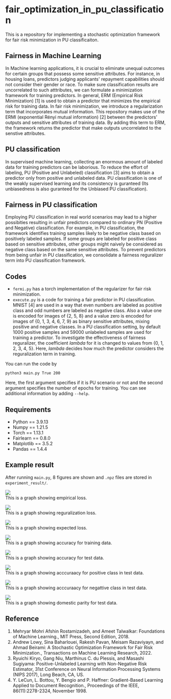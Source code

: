 # fair_optimization_in_pu_classification

This is a repository for implementing a stochastic optimization framework for fair risk minimization in PU classificaiton.

## Fairness in Machine Learning
In Machine learning applications, it is crucial to  eliminate unequal outcomes for certain groups that possess some sensitive attributes. For instance, in housing loans, predictors judging applicants' repayment capabilities should not consider their gender or race. To make sure classification results are uncorrelated to such atttributes, we can formulate a minimization framework for training predictors. In general, ERM (Empirical Risk Minimization) [1] is used to obtain a predictor that minimizes the empirical risk for training data. In fair risk minimization, we introduce a regularization term that incorporates mutual information. This repository makes use of the ERMI (exponential Rényi mutual information) [2] between the predictors' outputs and sensitive attributes of training data. By adding this term to ERM, the framework returns the predictor that make outputs uncorrelated to the senstive attributes.

## PU classification
In supervised machine learning, collecting an enormous amount of labeled data for training predictors can be laborious. To reduce the effort of labeling, PU (Positive and Unlabeled) classification [3] aims to obtain a predictor only from positive and unlabeled data. PU classification is one of the weakly supervised learning and its consistency is guranteed (Its unbiasedness is also guranteed for the Unbiased PU classification).

## Fairness in PU classification
Employing PU classification in real world scenarios may lead to a higher possibities resulting in unfair predictors compared to ordinary PN (Positive and Negative) classification. For example, in PU classification, the framework identifies training samples likely to be negative class  based on positively labeled samples. If some groups are labeled for positive class based on sensitive attributes, other groups might naively be considered as negative class based on the same sensitive attributes. To prevent predictors from being unfair in PU classification, we consolidate a fairness reguralizer term into PU classification framework.

## Codes
- `fermi.py` has a torch implementation of the regularizer for fair risk minimization.
- `execute.py` is a code for training a fair predictor in PU classification. MNIST [4] are used in a way that even numbers are labeled as positive class and odd numbers are labeled as negative class. Also a value one is encoded for images of {2, 5, 8} and a value zero is encoded for images of {0, 1, 3, 4, 6, 7, 9} as binary sensitive attributes, mixing positive and negative classes. In a PU classification setting, by default 1000 positive samples and 59000 unlabeled samples are used for training a predictor. To investigate the effectiveness of fairness reguralizer, the coefficient *lambda* for it is changed to values from {0, 1, 2, 3, 4, 5}. Here, *lambda* decides how much the predictor considers the reguralization term in training.

You can run the code by
```
python3 main.py True 200
```
Here, the first argument specifies if it is PU scenario or not and the second argument specifies the number of epochs for training. You can see additional information by adding `--help`. 


## Requirements
- Python == 3.9.13
- Numpy == 1.21.5
- Torch == 1.13.1
- Fairlearn == 0.8.0
- Matplotlib == 3.5.2
- Pandas == 1.4.4

## Example result
After running `main.py`, 8 figures are shown and `.npz` files are stored in `experiment_result/`.

<img src="https://github.com/kazumanakata/fair_optimization_in_pu_classification/assets/121463877/e64ae5a2-f502-4b71-b192-8416bf8ef5a2"><br>
This is a graph showing empirical loss.

<img src="https://github.com/kazumanakata/fair_optimization_in_pu_classification/assets/121463877/af6a6029-ad01-453b-8cc4-3df788f826c2"><br>
This is a graph showing reguralization loss.

<img src="https://github.com/kazumanakata/fair_optimization_in_pu_classification/assets/121463877/d9b3157f-870b-49fd-8f98-77f2e3f409b2"><br>
This is a graph showing expected loss.

<img src="https://github.com/kazumanakata/fair_optimization_in_pu_classification/assets/121463877/09e4f30a-1d0f-4636-a65a-1b4ea2207214"><br>
This is a graph showing accuracy for training data.

<img src="https://github.com/kazumanakata/fair_optimization_in_pu_classification/assets/121463877/21ee84a6-b891-45b4-b99a-4e26650d6602"><br>
This is a graph showing accuracy for test data.

<img src="https://github.com/kazumanakata/fair_optimization_in_pu_classification/assets/121463877/5195e0fa-ea89-431f-a3a5-c62fc9908d87"><br>
This is a graph showing acccuraacy for positive class in test data.

<img src="https://github.com/kazumanakata/fair_optimization_in_pu_classification/assets/121463877/b0712289-b7d3-47bd-a89a-1fc9dd8efb05"><br>
This is a graph showing acccuraacy for negattive class in test data.

<img src="https://github.com/kazumanakata/fair_optimization_in_pu_classification/assets/121463877/9c72fa7d-846e-43e3-891c-2b73944bb5fb"><br>
This is a graph showing domestic parity for test data.

## Reference
1. Mehryar Mohri Afshin Rostamizadeh, and Ameet Talwalkar: Foundations of Machine Learning., MIT Press, Second Edition, 2018.
1. Andrew Lowy, Sina Baharlouei, Rakesh Pavan, Meisam Razaviyayn, and Ahmad Beirami: A Stochastic Optimization Framework for Fair Risk Minimization., Transactions on Machine Learning Research, 2022.
1. Ryuichi Kiryo, Gang Niu, Marthinus C. du Plessis, and Masashi Sugiyama: Positive-Unlabeled Learning with Non-Negative Risk Estimator, 31st Conference on Neural Information Processing Systems (NIPS 2017), Long Beach, CA, US.
1. Y. LeCun, L. Bottou, Y. Bengio and P. Haffner: Gradient-Based Learning Applied to Document Recognition., Proceedings of the IEEE, 86(11):2278-2324, November 1998.
